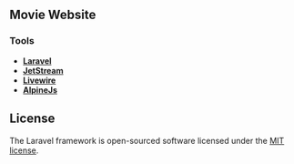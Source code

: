 ## Movie Website


### Tools

- **[Laravel](https://laravel.com/)**
- **[JetStream](https://jetstream.laravel.com/2.x/installation.html#finalizing-the-installation/)**
- **[Livewire](https://laravel-livewire.com/)**
- **[AlpineJs](https://alpinejs.dev/)**

## License

The Laravel framework is open-sourced software licensed under the [MIT license](https://opensource.org/licenses/MIT).
